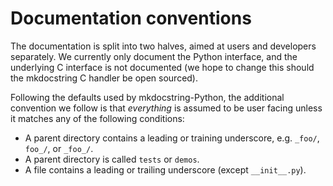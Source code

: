 # Documentation conventions

The documentation is split into two halves, aimed at users
and developers separately. We currently only document the 
Python interface, and the underlying C interface is not 
documented (we hope to change this should the mkdocstring
C handler be open sourced). 

Following the defaults used by mkdocstring-Python, 
the additional convention we follow is that _everything_ is assumed 
to be user facing unless it matches any of the following 
conditions:

* A parent directory contains a leading or training underscore, e.g. 
`_foo/`, `foo_/`, or `_foo_/`.
* A parent directory is called `tests` or `demos`. 
* A file contains a leading or trailing underscore (except `__init__.py`). 
